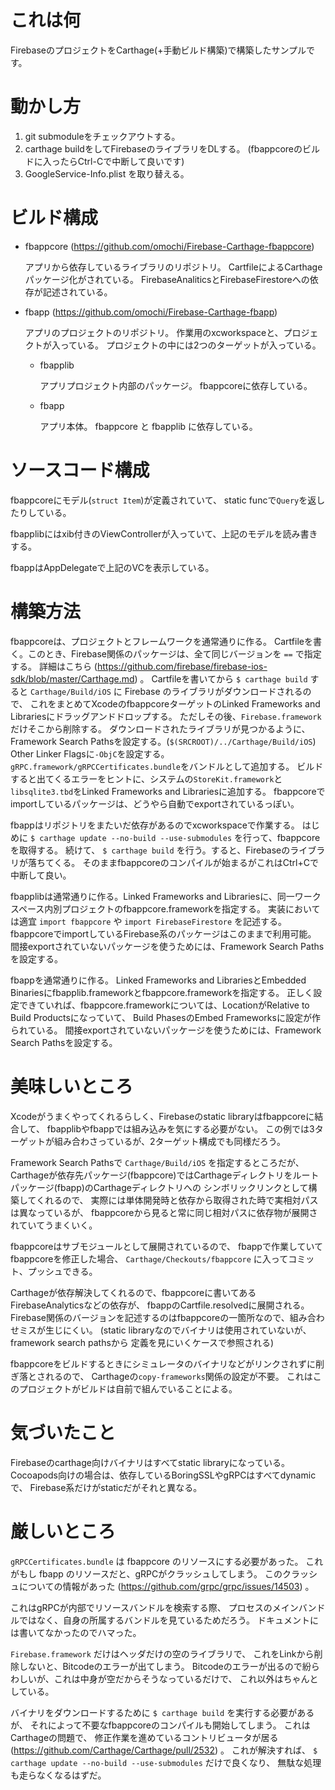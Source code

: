 # これは何

FirebaseのプロジェクトをCarthage(+手動ビルド構築)で構築したサンプルです。

# 動かし方

1. git submoduleをチェックアウトする。
2. carthage buildをしてFirebaseのライブラリをDLする。
    (fbappcoreのビルドに入ったらCtrl-Cで中断して良いです)
3. GoogleService-Info.plist を取り替える。

# ビルド構成

- fbappcore (https://github.com/omochi/Firebase-Carthage-fbappcore)
  
  アプリから依存しているライブラリのリポジトリ。
  CartfileによるCarthageパッケージ化がされている。
  FirebaseAnaliticsとFirebaseFirestoreへの依存が記述されている。
  
- fbapp (https://github.com/omochi/Firebase-Carthage-fbapp)

  アプリのプロジェクトのリポジトリ。
  作業用のxcworkspaceと、プロジェクトが入っている。
  プロジェクトの中には2つのターゲットが入っている。
  
  - fbapplib
  
    アプリプロジェクト内部のパッケージ。
    fbappcoreに依存している。
  
  - fbapp
  
    アプリ本体。
    fbappcore と fbapplib に依存している。
    
# ソースコード構成

fbappcoreにモデル(`struct Item`)が定義されていて、
static funcで`Query`を返したりしている。

fbapplibにはxib付きのViewControllerが入っていて、上記のモデルを読み書きする。

fbappはAppDelegateで上記のVCを表示している。

# 構築方法

fbappcoreは、プロジェクトとフレームワークを通常通りに作る。
Cartfileを書く。このとき、Firebase関係のパッケージは、全て同じバージョンを `==` で指定する。
詳細はこちら (https://github.com/firebase/firebase-ios-sdk/blob/master/Carthage.md) 。
Cartfileを書いてから `$ carthage build` すると `Carthage/Build/iOS` に Firebase のライブラリがダウンロードされるので、
これをまとめてXcodeのfbappcoreターゲットのLinked Frameworks and Librariesにドラッグアンドドロップする。
ただしその後、`Firebase.framework`だけそこから削除する。
ダウンロードされたライブラリが見つかるように、Framework Search Pathsを設定する。(`$(SRCROOT)/../Carthage/Build/iOS`)
Other Linker Flagsに`-ObjC`を設定する。
`gRPC.framework/gRPCCertificates.bundle`をバンドルとして追加する。
ビルドすると出てくるエラーをヒントに、システムの`StoreKit.framework`と`libsqlite3.tbd`をLinked Frameworks and Librariesに追加する。
fbappcoreでimportしているパッケージは、どうやら自動でexportされているっぽい。

fbappはリポジトリをまたいだ依存があるのでxcworkspaceで作業する。
はじめに `$ carthage update --no-build --use-submodules` を行って、fbappcoreを取得する。
続けて、 `$ carthage build` を行う。すると、Firebaseのライブラリが落ちてくる。
そのままfbappcoreのコンパイルが始まるがこれはCtrl+Cで中断して良い。

fbapplibは通常通りに作る。Linked Frameworks and Librariesに、同一ワークスペース内別プロジェクトのfbappcore.frameworkを指定する。
実装においては適宜 `import fbappcore` や `import FirebaseFirestore` を記述する。
fbappcoreでimportしているFirebase系のパッケージはこのままで利用可能。
間接exportされていないパッケージを使うためには、Framework Search Pathsを設定する。

fbappを通常通りに作る。
Linked Frameworks and LibrariesとEmbedded Binariesにfbapplib.frameworkとfbappcore.frameworkを指定する。
正しく設定できていれば、fbappcore.frameworkについては、LocationがRelative to Build Productsになっていて、
Build PhasesのEmbed Frameworksに設定が作られている。
間接exportされていないパッケージを使うためには、Framework Search Pathsを設定する。

# 美味しいところ

Xcodeがうまくやってくれるらしく、Firebaseのstatic libraryはfbappcoreに結合して、
fbapplibやfbappでは組み込みを気にする必要がない。
この例では3ターゲットが組み合わさっているが、2ターゲット構成でも同様だろう。

Framework Search Pathsで `Carthage/Build/iOS` を指定するところだが、
Carthageが依存先パッケージ(fbappcore)ではCarthageディレクトリをルートパッケージ(fbapp)のCarthageディレクトリへの
シンボリックリンクとして構築してくれるので、
実際には単体開発時と依存から取得された時で実相対パスは異なっているが、
fbappcoreから見ると常に同じ相対パスに依存物が展開されていてうまくいく。

fbappcoreはサブモジュールとして展開されているので、
fbappで作業していてfbappcoreを修正した場合、
`Carthage/Checkouts/fbappcore` に入ってコミット、プッシュできる。

Carthageが依存解決してくれるので、fbappcoreに書いてあるFirebaseAnalyticsなどの依存が、
fbappのCartfile.resolvedに展開される。
Firebase関係のバージョンを記述するのはfbappcoreの一箇所なので、組み合わせミスが生じにくい。
(static libraryなのでバイナリは使用されていないが、framework search pathsから
定義を見にいくケースで参照される)

fbappcoreをビルドするときにシミュレータのバイナリなどがリンクされずに削ぎ落とされるので、
Carthageの`copy-frameworks`関係の設定が不要。
これはこのプロジェクトがビルドは自前で組んでいることによる。

# 気づいたこと

Firebaseのcarthage向けバイナリはすべてstatic libraryになっている。
Cocoapods向けの場合は、依存しているBoringSSLやgRPCはすべてdynamicで、
Firebase系だけがstaticだがそれと異なる。

# 厳しいところ

`gRPCCertificates.bundle` は fbappcore のリソースにする必要があった。
これがもし fbapp のリソースだと、gRPCがクラッシュしてしまう。
このクラッシュについての情報があった (https://github.com/grpc/grpc/issues/14503) 。

これはgRPCが内部でリソースバンドルを検索する際、
プロセスのメインバンドルではなく、自身の所属するバンドルを見ているためだろう。
ドキュメントには書いてなかったのでハマった。

`Firebase.framework` だけはヘッダだけの空のライブラリで、
これをLinkから削除しないと、Bitcodeのエラーが出てしまう。
Bitcodeのエラーが出るので紛らわしいが、これは中身が空だからそうなっているだけで、
これ以外はちゃんとしている。

バイナリをダウンロードするために `$ carthage build` を実行する必要があるが、
それによって不要なfbappcoreのコンパイルも開始してしまう。
これはCarthageの問題で、
修正作業を進めているコントリビュータが居る (https://github.com/Carthage/Carthage/pull/2532) 。
これが解決すれば、 `$ carthage update --no-build --use-submodules` だけで良くなり、
無駄な処理も走らなくなるはずだ。
